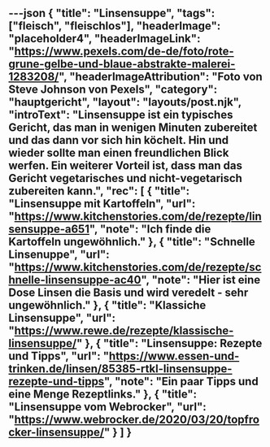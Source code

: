 ---json
{
    "title": "Linsensuppe",
    "tags": ["fleisch", "fleischlos"],
    "headerImage": "placeholder4",
    "headerImageLink": "https://www.pexels.com/de-de/foto/rote-grune-gelbe-und-blaue-abstrakte-malerei-1283208/",
    "headerImageAttribution": "Foto von Steve Johnson von Pexels",
    "category": "hauptgericht",
    "layout": "layouts/post.njk",
    "introText": "Linsensuppe ist ein typisches Gericht, das man in wenigen Minuten zubereitet und das dann vor sich hin köchelt. Hin und wieder sollte man einen freundlichen Blick werfen. Ein weiterer Vorteil ist, dass man das Gericht vegetarisches und nicht-vegetarisch zubereiten kann.",
    "rec": [
        {
        "title": "Linsensuppe mit Kartoffeln",
        "url": "https://www.kitchenstories.com/de/rezepte/linsensuppe-a651",
        "note": "Ich finde die Kartoffeln ungewöhnlich."
        },
        {
        "title": "Schnelle Linsenuppe",
        "url": "https://www.kitchenstories.com/de/rezepte/schnelle-linsensuppe-ac40",
        "note": "Hier ist eine Dose Linsen die Basis und wird veredelt - sehr ungewöhnlich."
        },
        {
        "title": "Klassiche Linsensuppe",
        "url": "https://www.rewe.de/rezepte/klassische-linsensuppe/"
        },
        {
        "title": "Linsensuppe: Rezepte und Tipps",
        "url": "https://www.essen-und-trinken.de/linsen/85385-rtkl-linsensuppe-rezepte-und-tipps",
        "note": "Ein paar Tipps und eine Menge Rezeptlinks."
        },
        {
          "title": "Linsensuppe vom Webrocker",
          "url": "https://www.webrocker.de/2020/03/20/topfrocker-linsensuppe/"
        }
    ]
}
---

